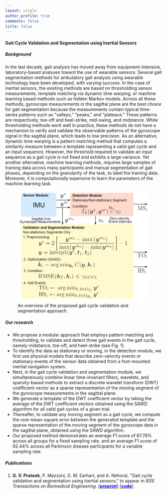 ```yaml
---
layout: single
author_profile: true
comments: false
title: false
---
```


#### Gait Cycle Validation and Segmentation using Inertial Sensors
##### Background
In the last decade, gait analysis has moved away from equipment-intensive, laboratory-based analyses toward the use of wearable sensors. Several gait segmentation methods for ambulatory gait analysis using wearable technology have been developed, with varying success. In the case of inertial sensors, the existing methods are based on thresholding sensor measurements, template matching via dynamic time warping, or machine learning based methods such as hidden Markov models. Across all these methods, gyroscope measurements in the sagittal plane are the best choice for gait segmentation because the measurements contain typical time-series patterns such as "valleys," "peaks," and "plateaus." These patterns are respectively, toe-off and heel-strike, mid-swing, and midstance. While thresholding methods work well in practice, these methods do not have a mechanism to verify and validate the observable patterns of the gyroscope signal in the sagittal plane, which leads to low precision. As an alternative, dynamic time warping is a pattern matching method that computes a similarity measure between a template representing a valid gait cycle and an input sequence. However, the threshold required to validate an input sequence as a gait cycle is not fixed and exhibits a large variance. Yet another alternative, machine learning methods, requires large samples of training data across many participants and manual segmentation of gait phases, depending on the granularity of the task, to label the training data. Moreover, it is computationally expensive to learn the parameters of the machine learning task.

<figure>
  <img src="images/figure1.png"/>
  <figcaption>An overview of the proposed gait cycle validation and segmentation approach.</figcaption>
</figure>

##### Our research
* We propose a modular approach that employs pattern matching and thresholding, to validate and detect three gait events in the gait cycle, namely midstance, toe-off, and heel-strike (see Fig. 1).
* To identify the data as stationary or moving, in the detection module, we first use physical models that describe zero-velocity events or stationary events of the sensor data obtained from a foot-mounted inertial navigation system.
* Next, in the gait cycle validation and segmentation module, we simultaneously combine linear time-invariant filters, wavelets, and sparsity-based methods to extract a discrete wavelet transform (DWT) coefficient vector as a sparse representation of the moving segment of the gyroscope measurements in the sagittal plane.
* We generate a template of the DWT coefficient vector by taking the average of the DWT coefficient vectors obtained using the SAWD algorithm for all valid gait cycles of a given trial.
* Thereafter, to validate any moving segment as a gait cycle, we compute the root-mean-square error between the generated template and the sparse representation of the moving segment of the gyroscope data in the sagittal plane, obtained using the SAWD algorithm.
* Our proposed method demonstrates an average F1 score of 87.78% across all groups for a fixed sampling rate, and an average F1 score of 92.44% across all Parkinson disease participants for a variable sampling rate.

##### Publications
1. **G. V. Prateek**, P. Mazzoni, G. M. Earhart, and A. Nehorai, "Gait cycle validation and segmentation using inertial sensors," to appear in _IEEE Transactions on Biomedical Engineering_. [\[<span style="color:blue">**preprint**</span>\]](/research/gaitseg/pdfs/[IEEEBME]Prateek_et_al-2019-Gait_Cycle_Val_and_Seg_using_Inertial_Sensors.pdf) [\[<span style="color:blue">**code**</span>\]](https://github.com/prateekgv/sawd_gcvs)